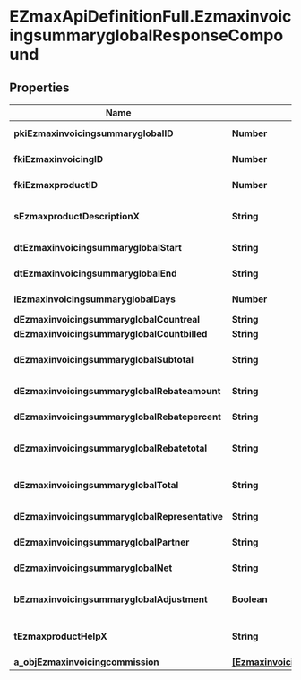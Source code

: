 # EZmaxApiDefinitionFull.EzmaxinvoicingsummaryglobalResponseCompound

## Properties

Name | Type | Description | Notes
------------ | ------------- | ------------- | -------------
**pkiEzmaxinvoicingsummaryglobalID** | **Number** | The unique ID of the Ezmaxinvoicingsummaryglobal | [optional] 
**fkiEzmaxinvoicingID** | **Number** | The unique ID of the Ezmaxinvoicing | [optional] 
**fkiEzmaxproductID** | **Number** | The unique ID of the Ezmaxproduct | 
**sEzmaxproductDescriptionX** | **String** | The description of the Ezmaxproduct in the language of the requester | 
**dtEzmaxinvoicingsummaryglobalStart** | **String** | The start date for the Ezmaxinvoicingsummaryglobal | 
**dtEzmaxinvoicingsummaryglobalEnd** | **String** | The end date for the Ezmaxinvoicingsummaryglobal | 
**iEzmaxinvoicingsummaryglobalDays** | **Number** | The number of days for the Ezmaxinvoicingsummaryglobal | 
**dEzmaxinvoicingsummaryglobalCountreal** | **String** | The count item calculated | 
**dEzmaxinvoicingsummaryglobalCountbilled** | **String** | The count item billed | 
**dEzmaxinvoicingsummaryglobalSubtotal** | **String** | The Ezmaxinvoicingsummaryglobal subtotal | 
**dEzmaxinvoicingsummaryglobalRebateamount** | **String** | The rebate amount for the Ezmaxinvoicingsummaryglobal | 
**dEzmaxinvoicingsummaryglobalRebatepercent** | **String** | The rebate percentage of the Ezmaxinvoicingsummaryglobal | 
**dEzmaxinvoicingsummaryglobalRebatetotal** | **String** | The rebate amount total for the Ezmaxinvoicingsummaryglobal | 
**dEzmaxinvoicingsummaryglobalTotal** | **String** | The Ezmaxinvoicingsummaryglobal total | 
**dEzmaxinvoicingsummaryglobalRepresentative** | **String** | The amount of commission for the representative | [optional] 
**dEzmaxinvoicingsummaryglobalPartner** | **String** | The amount of commission for the partner | [optional] 
**dEzmaxinvoicingsummaryglobalNet** | **String** | The net amount of the Ezmaxinvoicingsummaryglobal | [optional] 
**bEzmaxinvoicingsummaryglobalAdjustment** | **Boolean** | Whether it is adjustment for the Ezmaxinvoicingsummaryglobal | 
**tEzmaxproductHelpX** | **String** | The help message of the Ezmaxproduct in the language of the requester | 
**a_objEzmaxinvoicingcommission** | [**[EzmaxinvoicingcommissionResponseCompound]**](EzmaxinvoicingcommissionResponseCompound.md) |  | [optional] 


